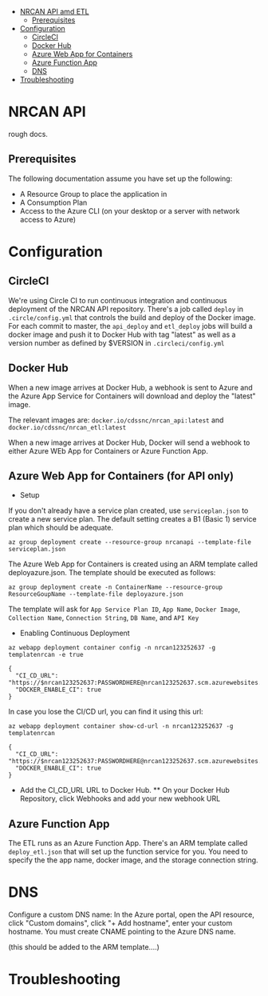    * [NRCAN API amd ETL](#nrcan-api)
      * [Prerequisites](#prerequisites)
   * [Configuration](#configuration)
      * [CircleCI](#circleci)
      * [Docker Hub](#docker-hub)
      * [Azure Web App for Containers](#azure-web-app-for-containers)
      * [Azure Function App](#azure-function-app)
      * [DNS](#dns)
   * [Troubleshooting](#troubleshooting)

NRCAN API
=========

rough docs.

Prerequisites
-------------

The following documentation assume you have set up the following:

* A Resource Group to place the application in
* A Consumption Plan
* Access to the Azure CLI (on your desktop or a server with network access to Azure)

Configuration
==========

CircleCI
--------
We're using Circle CI to run continuous integration and continuous deployment of the NRCAN API repository. There's a job called `deploy` in `.circle/config.yml` that controls the build and deploy of the Docker image.  For each commit to master, the `api_deploy` and `etl_deploy` jobs will build a docker image and push it to Docker Hub with tag "latest" as well as a version number as defined by $VERSION in `.circleci/config.yml`

Docker Hub
----------
When a new image arrives at Docker Hub, a webhook is sent to Azure and the Azure App Service for Containers will download and deploy the "latest" image.

The relevant images are:
`docker.io/cdssnc/nrcan_api:latest`
and
`docker.io/cdssnc/nrcan_etl:latest`

When a new image arrives at Docker Hub, Docker will send a webhook to either Azure WEb App for Containers or Azure Function App.  

Azure Web App for Containers (for API only)
----------------------------

* Setup

If you don't already have a service plan created, use `serviceplan.json` to create a new service plan. The default setting creates a B1 (Basic 1) service plan which should be adequate.

```
az group deployment create --resource-group nrcanapi --template-file serviceplan.json
```

The Azure Web App for Containers is created using an ARM template called deployazure.json. The template should be executed as follows:
```
az group deployment create -n ContainerName --resource-group ResourceGoupName --template-file deployazure.json
```
The template will ask for `App Service Plan ID`, `App Name`, `Docker Image`, `Collection Name`, `Connection String`, `DB Name`, and `API Key`

* Enabling Continuous Deployment

`az webapp deployment container config -n nrcan123252637 -g templatenrcan -e true`

```
{
  "CI_CD_URL": "https://$nrcan123252637:PASSWORDHERE@nrcan123252637.scm.azurewebsites.net/docker/hook",
  "DOCKER_ENABLE_CI": true
}
```

In case you lose the CI/CD url, you can find it using this url:

`az webapp deployment container show-cd-url -n nrcan123252637 -g templatenrcan`

```
{
  "CI_CD_URL": "https://$nrcan123252637:PASSWORDHERE@nrcan123252637.scm.azurewebsites.net/docker/hook",
  "DOCKER_ENABLE_CI": true
}
```

* Add the CI_CD_URL URL to Docker Hub.
** On your Docker Hub Repository, click Webhooks and add your new webhook URL

Azure Function App
------------------

The ETL runs as an Azure Function App. There's an ARM template called `deploy_etl.json` that will set up the function service for you. You need to specify the the app name, docker image, and the storage connection string.

DNS
===
Configure a custom DNS name: In the Azure portal, open the API resource, click "Custom domains", click "+ Add hostname", enter your custom hostname. You must create CNAME pointing to the Azure DNS name.

(this should be added to the ARM template....)

Troubleshooting
===============

